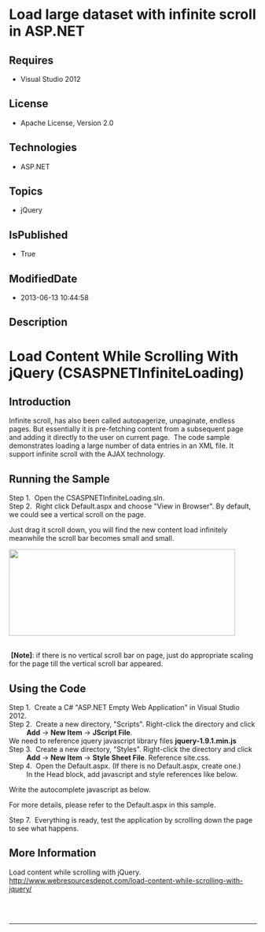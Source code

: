 # Load large dataset with infinite scroll in ASP.NET
## Requires
* Visual Studio 2012
## License
* Apache License, Version 2.0
## Technologies
* ASP.NET
## Topics
* jQuery
## IsPublished
* True
## ModifiedDate
* 2013-06-13 10:44:58
## Description

<h1>Load Content While Scrolling With jQuery (CSASPNETInfiniteLoading)</h1>
<h2>Introduction</h2>
<p class="MsoNormal">Infinite scroll, has also been called autopagerize, unpaginate, endless pages. But essentially it is pre-fetching content from a subsequent page and adding it directly to the user on current page.<span style="">&nbsp;
</span>The code sample demonstrates loading a large number of data entries in an XML file. It support infinite scroll with the AJAX technology.</p>
<h2>Running the Sample</h2>
<p class="MsoNormal">Step 1. <span style="">&nbsp;</span>Open the CSASPNETInfiniteLoading.sln.<br>
Step 2.<span style="">&nbsp; </span>Right click Default.aspx and choose &quot;View in Browser&quot;. By default, we could see a vertical scroll on the page.</p>
<p class="MsoNormal">Just drag it scroll down, you will find the new content load infinitely meanwhile the scroll bar becomes small and small.</p>
<p class="MsoNormal"><span style=""><img src="/site/view/file/84676/1/image.png" alt="" width="460" height="176" align="middle">
</span></p>
<p class="MsoNormal"><br>
<span style="">&nbsp;</span><b style="">[Note]</b>: if there is no vertical scroll bar on page, just do appropriate scaling for the page till the vertical scroll bar appeared.</p>
<h2>Using the Code</h2>
<p class="MsoNormal">Step 1.<span style="">&nbsp; </span>Create a C# &quot;ASP.NET Empty Web Application&quot; in Visual Studio 2012.<br>
Step 2.<span style="">&nbsp; </span>Create a new directory, &quot;Scripts&quot;. Right-click the directory and click<br>
<span style="">&nbsp;&nbsp;&nbsp;&nbsp;&nbsp;&nbsp;&nbsp;&nbsp; </span><b style="">Add</b> -&gt; <b style="">New Item</b> -&gt;
<b style="">JScript File</b>. <br>
We need to reference jquery javascript library files <b style="">jquery-1.9.1.min.js<br>
</b>Step 3.<span style="">&nbsp; </span>Create a new directory, &quot;Styles&quot;. Right-click the directory and click<br>
<span style="">&nbsp;&nbsp;&nbsp;&nbsp;&nbsp;&nbsp;&nbsp;&nbsp; </span><b style="">Add</b> -&gt; <b style="">New Item</b> -&gt;
<b style="">Style Sheet File</b>. Reference site.css. <br>
Step 4.<span style="">&nbsp; </span>Open the Default.aspx. (If there is no Default.aspx, create one.)<br>
<span style="">&nbsp;&nbsp;&nbsp;&nbsp;&nbsp;&nbsp;&nbsp;&nbsp; </span>In the Head block, add javascript and style references like below.
</p>
<p class="MsoNormal">Write the autocomplete javascript as below. </p>
<p class="MsoNormal">For more details, please refer to the Default.aspx in this sample.
</p>
<p class="MsoNormal">Step 7.<span style="">&nbsp; </span>Everything is ready, test the application by scrolling down the page to see what happens.</p>
<h2>More Information</h2>
<p class="MsoNormal">Load content while scrolling with jQuery.<br>
<a href="http://www.webresourcesdepot.com/load-content-while-scrolling-with-jquery/">http://www.webresourcesdepot.com/load-content-while-scrolling-with-jquery/</a></p>
<p class="MsoNormal"><span style="">&nbsp;</span><br style="">
<br style="">
</p>
<hr>
<div><a href="http://go.microsoft.com/?linkid=9759640" style="margin-top:3px"><img alt="" src="http://bit.ly/onecodelogo">
</a></div>
